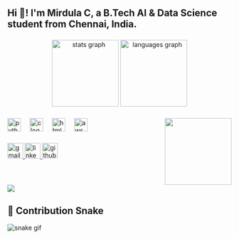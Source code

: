 <h2 align="left">Hi 👋! I'm Mirdula C, a B.Tech AI & Data Science student from Chennai, India.</h2>

###

<div align="center">
  <img src="https://github-readme-stats.vercel.app/api?username=MIRLAC&hide_title=false&hide_rank=false&show_icons=true&include_all_commits=true&count_private=true&disable_animations=false&theme=dracula&locale=en&hide_border=false" height="150" alt="stats graph" />
  <img src="https://github-readme-stats.vercel.app/api/top-langs?username=MIRLAC&locale=en&hide_title=false&layout=compact&card_width=320&langs_count=5&theme=dracula&hide_border=false" height="150" alt="languages graph" />
</div>

###

<img align="right" height="150" src="(https://user-images.githubusercontent.com/74038190/216654116-d0e8d227-7977-4edc-8d36-63461bda9503.gif)" />

###

<div align="left">
  <img src="https://cdn.jsdelivr.net/gh/devicons/devicon/icons/python/python-original.svg" height="30" alt="python logo" />
  <img width="12" />
  <img src="https://cdn.jsdelivr.net/gh/devicons/devicon/icons/c/c-original.svg" height="30" alt="c logo" />
  <img width="12" />
  <img src="https://cdn.jsdelivr.net/gh/devicons/devicon/icons/html5/html5-original.svg" height="30" alt="html5 logo" />
  <img width="12" />
  <img src="https://cdn.jsdelivr.net/gh/devicons/devicon/icons/aws/aws-original.svg" height="30" alt="aws logo" />
</div>

###

<div align="left">
  <a href="mailto:mirdulac13@gmail.com" target="_blank">
    <img src="https://img.shields.io/static/v1?message=Gmail&logo=gmail&label=&color=D14836&logoColor=white&labelColor=&style=for-the-badge" height="35" alt="gmail logo" />
  </a>
  <a href="https://www.linkedin.com/in/mirdula-chita-prakash-1894522a4/" target="_blank">
    <img src="https://img.shields.io/static/v1?message=LinkedIn&logo=linkedin&label=&color=0077B5&logoColor=white&labelColor=&style=for-the-badge" height="35" alt="linkedin logo" />
  </a>
  <a href="https://github.com/MIRLAC" target="_blank">
    <img src="https://img.shields.io/static/v1?message=GitHub&logo=github&label=&color=121011&logoColor=white&labelColor=&style=for-the-badge" height="35" alt="github logo" />
  </a>
</div>

###

<br clear="both">

<img src="https://raw.githubusercontent.com/maurodesouza/maurodesouza/output/snake.svg" alt=" " />

###
## 🐍 Contribution Snake

![snake gif](https://github.com/MIRLAC/MIRLAC/blob/output/snake.svg)

